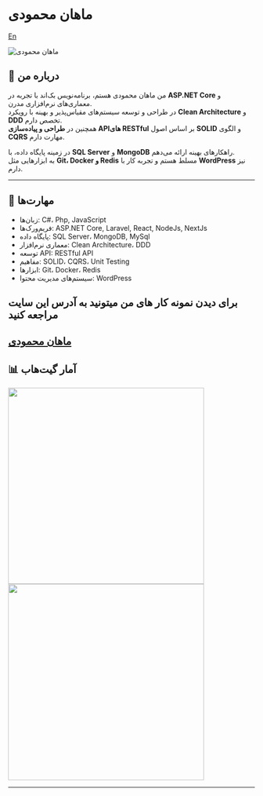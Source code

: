 # ماهان محمودی
<a href="https://github.com/Ewanweb/Ewanweb/blob/main/README_EN.md">En</a>

<img align="center" src="https://github.com/mahancrx/mahancrx/assets/87831227/dbc71c23-9e98-40b3-b8b3-65b4ca91d1a7" alt="ماهان محمودی">

## 👋 درباره من
من ماهان محمودی هستم، برنامه‌نویس بک‌اند با تجربه در **ASP.NET Core** و معماری‌های نرم‌افزاری مدرن.  
در طراحی و توسعه سیستم‌های مقیاس‌پذیر و بهینه با رویکرد **Clean Architecture** و **DDD** تخصص دارم.  
همچنین در **طراحی و پیاده‌سازی APIهای RESTful** بر اساس اصول **SOLID** و الگوی **CQRS** مهارت دارم.

در زمینه پایگاه داده، با **SQL Server** و **MongoDB** راهکارهای بهینه ارائه می‌دهم.  
به ابزارهایی مثل **Git، Docker و Redis** مسلط هستم و تجربه کار با **WordPress** نیز دارم.

---

## 💼 مهارت‌ها
- زبان‌ها: C#، Php, JavaScript
- فریم‌ورک‌ها: ASP.NET Core, Laravel, React, NodeJs, NextJs
- پایگاه داده: SQL Server، MongoDB, MySql
- معماری نرم‌افزار: Clean Architecture، DDD
- توسعه API: RESTful API
- مفاهیم: SOLID، CQRS، Unit Testing
- ابزارها: Git، Docker، Redis
- سیستم‌های مدیریت محتوا: WordPress

## برای دیدن نمونه کار های من میتونید به آدرس این سایت مراجعه کنید 
<a href="https://mahanmahmoudi.ir/">ماهان محمودی</a>
---

## 📊 آمار گیت‌هاب
<img width=400 src='https://github-readme-stats.vercel.app/api?username=mahancrx&theme=vue-dark&show_icons=true&hide_border=true&count_private=true' />
<img width=400 src='https://github-readme-streak-stats.herokuapp.com/?user=mahancrx&theme=vue-dark&hide_border=true' />

---
